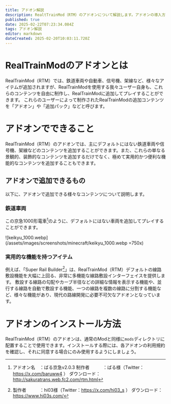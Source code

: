 ```yaml
---
title: アドオン解説
description: RealtTrainMod（RTM）のアドオンについて解説します。アドオンの導入方法のほか、アドオンとは何か、アドオンで何ができるのかなど、基礎的な内容から発展的な内容まで幅広く解説します。
published: true
date: 2025-02-22T07:23:34.084Z
tags: アドオン解説
editor: markdown
dateCreated: 2025-02-20T10:03:11.720Z
---
```


# RealTrainModのアドオンとは
RealTrainMod（RTM）では、鉄道車両や自動車、信号機、架線など、様々なアイテムが追加されますが、RealTrainModを使用する我々ユーザー自身も、これらのコンテンツを自由に制作し、RealTrainModに追加してプレイすることができます。
これらのユーザーによって制作されたRealTrainModの追加コンテンツを「アドオン」や「追加パック」などと呼びます。

# アドオンでできること
RealTrainMod（RTM）のアドオンでは、主にデフォルトにはない鉄道車両や信号機、架線などのコンテンツを追加することができます。また、これらの単なる景観的、装飾的なコンテンツを追加するだけでなく、極めて実用的かつ便利な機能的なコンテンツを追加することもできます。

## アドオンで追加できるもの

以下に、アドオンで追加できる様々なコンテンツについて説明します。

### 鉄道車両
この京急1000形電車[^1]のように、デフォルトにはない車両を追加してプレイすることができます。

![keikyu_1000.webp](/assets/images/screenshots/minecraft/keikyu_1000.webp =750x)

### 実用的な機能を持つアイテム
例えば、「Super Rail Builder[^2]」は、RealTrainMod（RTM）デフォルトの線路敷設機能を大幅に上回る、非常に多機能な線路敷設インターフェイスを提供します。
敷設する線路の勾配やカーブ半径などの詳細な情報を表示する機能や、並行する線路を自動で敷設する機能、一つの線路を複数の線路に分割する機能など、様々な機能があり、現代の路線開発に必要不可欠なアドオンとなっています。

# アドオンのインストール方法
RealTrainMod（RTM）のアドオンは、通常のModと同様に`mods`ディレクトリに配置することで使用できます。インストールする際には、各アドオンの利用規約を確認し、それに同意する場合にのみ使用するようにしましょう。


[^1]: アドオン名　：ばる京急v2.0.3
制作者　　　：ばる様（Twitter：https://x.com/baruww4 ）
ダウンロード：http://sakuratrans.web.fc2.com/rtm.html
[^2]: 製作者　　　：hi03様（Twitter：https://x.com/hi03_s ）
ダウンロード：https://www.hi03s.com/
